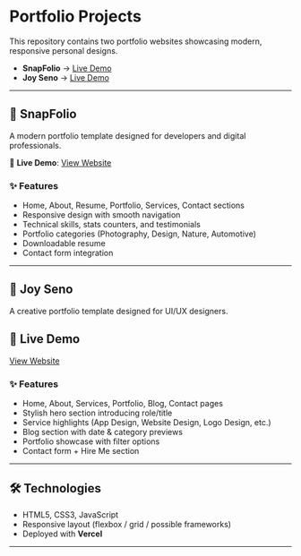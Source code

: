 # Portfolio Projects

This repository contains two portfolio websites showcasing modern, responsive personal designs.

- **SnapFolio** → [Live Demo](https://pr-bt-portfolio.vercel.app/)  
- **Joy Seno** → [Live Demo](https://pr-bt-joy-seno.vercel.app/)

---

## 📌 SnapFolio
A modern portfolio template designed for developers and digital professionals.

🔗 **Live Demo**: [View Website](https://pr-bt-portfolio.vercel.app/)

### ✨ Features
- Home, About, Resume, Portfolio, Services, Contact sections
- Responsive design with smooth navigation
- Technical skills, stats counters, and testimonials
- Portfolio categories (Photography, Design, Nature, Automotive)
- Downloadable resume
- Contact form integration

---

## 🎨 Joy Seno
A creative portfolio template designed for UI/UX designers.

## 🚀 Live Demo
[View Website](https://pr-bt-joy-seno.vercel.app/)

### ✨ Features
- Home, About, Services, Portfolio, Blog, Contact pages
- Stylish hero section introducing role/title
- Service highlights (App Design, Website Design, Logo Design, etc.)
- Blog section with date & category previews
- Portfolio showcase with filter options
- Contact form + Hire Me section

---

## 🛠️ Technologies
- HTML5, CSS3, JavaScript  
- Responsive layout (flexbox / grid / possible frameworks)  
- Deployed with **Vercel**

---